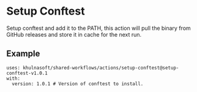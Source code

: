 # Setup Conftest

Setup conftest and add it to the PATH, this action will pull the binary from GitHub releases and store it in cache for the next run.

## Example

<!-- x-release-please-start-version -->

```
uses: khulnasoft/shared-workflows/actions/setup-conftest@setup-conftest-v1.0.1
with:
  version: 1.0.1 # Version of conftest to install.

```

<!-- x-release-please-end-version -->
